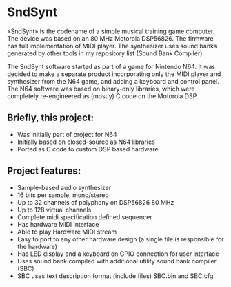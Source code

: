 # SndSynt

«SndSynt» is the codename of a simple musical training game computer. The device was based on an 80 MHz Motorola DSP56826. The firmware has full implementation of MIDI player. The synthesizer uses sound banks generated by other tools in my repository list (Sound Bank Compiler).

The SndSynt software started as part of a game for Nintendo N64. It was decided to make a separate product incorporating only the MIDI player and synthesizer from the N64 game, and adding a keyboard and control panel. The N64 software was based on binary-only libraries, which were completely re-engineered as (mostly) C code on the Motorola DSP.

## Briefly, this project:

- Was initially part of project for N64
- Initially based on closed-source as N64 libraries 
- Ported as C code to custom DSP based hardware 

## Project features:

- Sample-based audio synthesizer
- 16 bits per sample, mono/stereo
- Up to 32 channels of polyphony on DSP56826 80 MHz
- Up to 128 virtual channels
- Complete midi specification defined sequencer
- Has hardware MIDI interface
- Able to play Hardware MIDI stream 
- Easy to port to any other hardware design (a single file is responsible for the hardware)
- Has LED display and a keyboard on GPIO connection for user interface
- Uses sound bank compiled with additional utility sound bank compiler (SBC)
- SBC uses text description format (include files) SBC.bin and SBC.cfg

